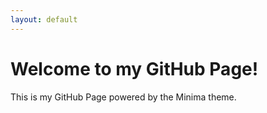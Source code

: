 ```yaml
---
layout: default
---
```


# Welcome to my GitHub Page!

This is my GitHub Page powered by the Minima theme.
